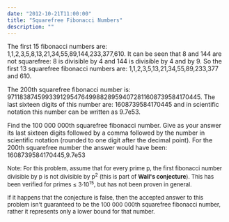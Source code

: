```yaml
---
date: "2012-10-21T11:00:00"
title: "Squarefree Fibonacci Numbers"
description: ""
---
```


<p>
The first 15 fibonacci numbers are:
1,1,2,3,5,8,13,21,34,55,89,144,233,377,610.
It can be seen that 8 and 144 are not squarefree: 8 is divisible by 4 and 144 is divisible by 4 and by 9. 
So the first 13 squarefree fibonacci numbers are:
1,1,2,3,5,13,21,34,55,89,233,377 and 610.
</p>
<p>
The 200th squarefree fibonacci number is:
971183874599339129547649988289594072811608739584170445.
The last sixteen digits of this number are: 1608739584170445 and in scientific notation this number can be written as 9.7e53.
</p>
<p>
Find the 100 000 000th squarefree fibonacci number.
Give as your answer its last sixteen digits followed by a comma followed by the number in scientific notation (rounded to one digit after the decimal point).
For the 200th squarefree number the answer would have been: 1608739584170445,9.7e53
</p>
<p>
<font size="-1">
Note: 
For this problem, assume that for every prime p, the first fibonacci number divisible by p is not divisible by p<sup>2</sup> (this is part of <b>Wall's conjecture</b>). This has been verified for primes ≤ 3·10<sup>15</sup>, but has not been proven in general.

If it happens that the conjecture is false, then the accepted answer to this problem isn't guaranteed to be the 100 000 000th squarefree fibonacci number, rather it represents only a lower bound for that number.
</font>
</p>

